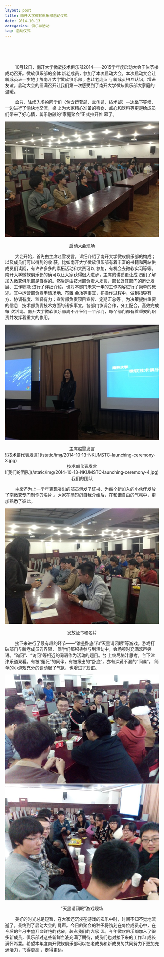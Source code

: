 ```yaml
---
layout: post
title: 南开大学微软俱乐部启动仪式
date: 2014-10-13
categories: 俱乐部活动
tag: 启动仪式
---
```

<br/><br/><br/><br/>
&#8195;&#8195;
10月12日，南开大学微软技术俱乐部2014——2015学年度启动大会于伯苓楼成功召开。微软俱乐部的全体
新老成员，参加了本次启动大会。本次启动大会让新成员进一步地了解南开大学微软俱乐部；也让老成员
与新成员相互认识，增进友谊。启动大会的圆满召开让我们第一次感受到了南开大学微软俱乐部大家庭的
温暖。

&#8195;&#8195;
会前，陆续入场的同学们（包含运营部、宣传部、技术部）一边坐下等候，一边进行了愉快地交流，桌
上为大家精心准备的零食、点心和饮料等更是给成员们带来了好心情，其乐融融的“家庭聚会”正式拉开帷
幕了。

![启动大会现场](/static/img/2014-10-13-NKUMSTC-launching-ceremony-1.jpg)
<center>启动大会现场</center>

&#8195;&#8195;
大会开始，首先由主席赵雪发言，详细介绍了南开大学微软俱乐部的构成；以及成员们可以得到的收
获，比如南开大学微软俱乐部有着丰富的书籍和网站供成员们读阅，有许许多多的素拓活动和大赛可以
参加，有机会去微软实习等等。南开大学微软俱乐部的确可以让大家获得很大进步，主席的讲述更让成
员们了解加入微软俱乐部是值得的。然后是由技术部负责人发言，部长对其部门的历史发展、工作职能
进行了详细介绍，也对本部门未来一年的工作内容进行了简单的概述。其中运营部负责申请场地、布置
会场等事宜，在操作过程中，做到指导有方、协调有度、监督有力；宣传部负责项目宣传、定期汇总等
，为决策提供重要的信息；技术部负责技术方面的诸多事宜。各部门协调合作，分工配合，高效完成每
次活动。南开大学微软俱乐部离不开任何一个部门，每个部门都有着重要的职责并发挥着重大的作用。

![主席赵雪发言](/static/img/2014-10-13-NKUMSTC-launching-ceremony-2.jpg)
<center>主席赵雪发言</center>
![技术部代表发言](/static/img/2014-10-13-NKUMSTC-launching-ceremony-3.jpg)
<center>技术部代表发言</center>
![我们的团队](/static/img/2014-10-13-NKUMSTC-launching-ceremony-4.jpg)
<center>我们的团队</center>

&#8195;&#8195;
主席还为上一学年表现突出的部员颁发了证书，为每个新加入的小伙伴发放了南微软专门制作的名片
。大家在简短的自我介绍后，在和谐自由的气氛中，更加熟悉了彼此。

![发放证书和名片](/static/img/2014-10-13-NKUMSTC-launching-ceremony-5.jpg)
<center>发放证书和名片</center>

&#8195;&#8195;
接下来进行了最有趣的环节——“谁是卧底”和”天黑请闭眼”等游戏。游戏打破部门与新老成员的界限，
同学们都积极参与到活动中，会场顿时充满欢声笑语。“询问”、“访问”等相近的词语作为活动的题目。台
上绞尽脑汁思考，台下津津乐道观看。有被“冤死”的同伴，有被揪出的“卧底”，亦有深藏不漏的”间谍”。
简单的小游戏充分的调动起了气氛，也增进了友谊。

![](/static/img/2014-10-13-NKUMSTC-launching-ceremony-6.jpg)
![”天黑请闭眼”游戏现场](/static/img/2014-10-13-NKUMSTC-launching-ceremony-7.jpg)
<center>“天黑请闭眼”游戏现场</center>

&#8195;&#8195;
美好的时光总是短暂，在大家还沉浸在游戏的欢乐中时，时间不知不觉地流逝了，最终到了启动大会的
尾声。今日的聚会的种子将镌刻在每位成员心中，在今后的年月中盛开出鲜艳的花朵，装点我们的大家
园。今年微软俱乐部加入了很多新成员，俱乐部对这些新鲜血液充满了期待，成员们也对接下来的工作和
成长满怀希冀。希望本年度南开微软俱乐部可以在老成员和新成员的共同努力下更加充满活力，飞得更高
，走得更远。
